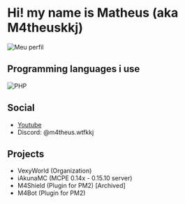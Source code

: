 # Hi! my name is Matheus (aka M4theuskkj)
![Meu perfil](https://github-stats-alpha.vercel.app/api/?username=m4theuswtfkkj&cc=000000&tc=7759b5&ic=9c6bff&bc=402773)
## Programming languages i use
![PHP](https://img.shields.io/badge/PHP-1a1a1a?style=for-the-badge&logo=php&logoColor=a436ff)
## Social
- [Youtube](https://youtube.com/@m4theus.wtfkkj)
- Discord: @m4theus.wtfkkj
## Projects
- VexyWorld (Organization)
- iAkunaMC (MCPE 0.14x - 0.15.10 server)
- M4Shield (Plugin for PM2) [Archived]
- M4Bot (Plugin for PM2)
